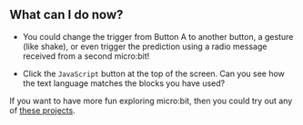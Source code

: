 ## What can I do now?

- You could change the trigger from Button A to another button, a gesture (like shake), or even trigger the prediction using a radio message received from a second micro:bit!

- Click the `JavaScript` button at the top of the screen. Can you see how the text language matches the blocks you have used?

If you want to have more fun exploring micro:bit, then you could try out any of [these projects](https://projects.raspberrypi.org/en/projects?hardware%5B%5D=microbit).
